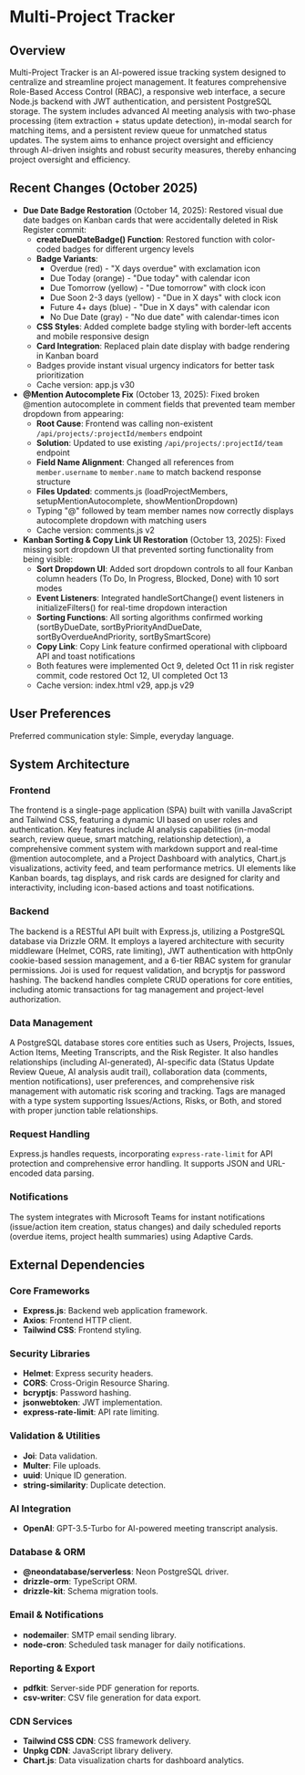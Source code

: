 # Multi-Project Tracker

## Overview
Multi-Project Tracker is an AI-powered issue tracking system designed to centralize and streamline project management. It features comprehensive Role-Based Access Control (RBAC), a responsive web interface, a secure Node.js backend with JWT authentication, and persistent PostgreSQL storage. The system includes advanced AI meeting analysis with two-phase processing (item extraction + status update detection), in-modal search for matching items, and a persistent review queue for unmatched status updates. The system aims to enhance project oversight and efficiency through AI-driven insights and robust security measures, thereby enhancing project oversight and efficiency.

## Recent Changes (October 2025)
- **Due Date Badge Restoration** (October 14, 2025): Restored visual due date badges on Kanban cards that were accidentally deleted in Risk Register commit:
  - **createDueDateBadge() Function**: Restored function with color-coded badges for different urgency levels
  - **Badge Variants**: 
    - Overdue (red) - "X days overdue" with exclamation icon
    - Due Today (orange) - "Due today" with calendar icon
    - Due Tomorrow (yellow) - "Due tomorrow" with clock icon
    - Due Soon 2-3 days (yellow) - "Due in X days" with clock icon
    - Future 4+ days (blue) - "Due in X days" with calendar icon
    - No Due Date (gray) - "No due date" with calendar-times icon
  - **CSS Styles**: Added complete badge styling with border-left accents and mobile responsive design
  - **Card Integration**: Replaced plain date display with badge rendering in Kanban board
  - Badges provide instant visual urgency indicators for better task prioritization
  - Cache version: app.js v30
- **@Mention Autocomplete Fix** (October 13, 2025): Fixed broken @mention autocomplete in comment fields that prevented team member dropdown from appearing:
  - **Root Cause**: Frontend was calling non-existent `/api/projects/:projectId/members` endpoint
  - **Solution**: Updated to use existing `/api/projects/:projectId/team` endpoint
  - **Field Name Alignment**: Changed all references from `member.username` to `member.name` to match backend response structure
  - **Files Updated**: comments.js (loadProjectMembers, setupMentionAutocomplete, showMentionDropdown)
  - Typing "@" followed by team member names now correctly displays autocomplete dropdown with matching users
  - Cache version: comments.js v2
- **Kanban Sorting & Copy Link UI Restoration** (October 13, 2025): Fixed missing sort dropdown UI that prevented sorting functionality from being visible:
  - **Sort Dropdown UI**: Added sort dropdown controls to all four Kanban column headers (To Do, In Progress, Blocked, Done) with 10 sort modes
  - **Event Listeners**: Integrated handleSortChange() event listeners in initializeFilters() for real-time dropdown interaction
  - **Sorting Functions**: All sorting algorithms confirmed working (sortByDueDate, sortByPriorityAndDueDate, sortByOverdueAndPriority, sortBySmartScore)
  - **Copy Link**: Copy Link feature confirmed operational with clipboard API and toast notifications
  - Both features were implemented Oct 9, deleted Oct 11 in risk register commit, code restored Oct 12, UI completed Oct 13
  - Cache version: index.html v29, app.js v29

## User Preferences
Preferred communication style: Simple, everyday language.

## System Architecture

### Frontend
The frontend is a single-page application (SPA) built with vanilla JavaScript and Tailwind CSS, featuring a dynamic UI based on user roles and authentication. Key features include AI analysis capabilities (in-modal search, review queue, smart matching, relationship detection), a comprehensive comment system with markdown support and real-time @mention autocomplete, and a Project Dashboard with analytics, Chart.js visualizations, activity feed, and team performance metrics. UI elements like Kanban boards, tag displays, and risk cards are designed for clarity and interactivity, including icon-based actions and toast notifications.

### Backend
The backend is a RESTful API built with Express.js, utilizing a PostgreSQL database via Drizzle ORM. It employs a layered architecture with security middleware (Helmet, CORS, rate limiting), JWT authentication with httpOnly cookie-based session management, and a 6-tier RBAC system for granular permissions. Joi is used for request validation, and bcryptjs for password hashing. The backend handles complete CRUD operations for core entities, including atomic transactions for tag management and project-level authorization.

### Data Management
A PostgreSQL database stores core entities such as Users, Projects, Issues, Action Items, Meeting Transcripts, and the Risk Register. It also handles relationships (including AI-generated), AI-specific data (Status Update Review Queue, AI analysis audit trail), collaboration data (comments, mention notifications), user preferences, and comprehensive risk management with automatic risk scoring and tracking. Tags are managed with a type system supporting Issues/Actions, Risks, or Both, and stored with proper junction table relationships.

### Request Handling
Express.js handles requests, incorporating `express-rate-limit` for API protection and comprehensive error handling. It supports JSON and URL-encoded data parsing.

### Notifications
The system integrates with Microsoft Teams for instant notifications (issue/action item creation, status changes) and daily scheduled reports (overdue items, project health summaries) using Adaptive Cards.

## External Dependencies

### Core Frameworks
- **Express.js**: Backend web application framework.
- **Axios**: Frontend HTTP client.
- **Tailwind CSS**: Frontend styling.

### Security Libraries
- **Helmet**: Express security headers.
- **CORS**: Cross-Origin Resource Sharing.
- **bcryptjs**: Password hashing.
- **jsonwebtoken**: JWT implementation.
- **express-rate-limit**: API rate limiting.

### Validation & Utilities
- **Joi**: Data validation.
- **Multer**: File uploads.
- **uuid**: Unique ID generation.
- **string-similarity**: Duplicate detection.

### AI Integration
- **OpenAI**: GPT-3.5-Turbo for AI-powered meeting transcript analysis.

### Database & ORM
- **@neondatabase/serverless**: Neon PostgreSQL driver.
- **drizzle-orm**: TypeScript ORM.
- **drizzle-kit**: Schema migration tools.

### Email & Notifications
- **nodemailer**: SMTP email sending library.
- **node-cron**: Scheduled task manager for daily notifications.

### Reporting & Export
- **pdfkit**: Server-side PDF generation for reports.
- **csv-writer**: CSV file generation for data export.

### CDN Services
- **Tailwind CSS CDN**: CSS framework delivery.
- **Unpkg CDN**: JavaScript library delivery.
- **Chart.js**: Data visualization charts for dashboard analytics.